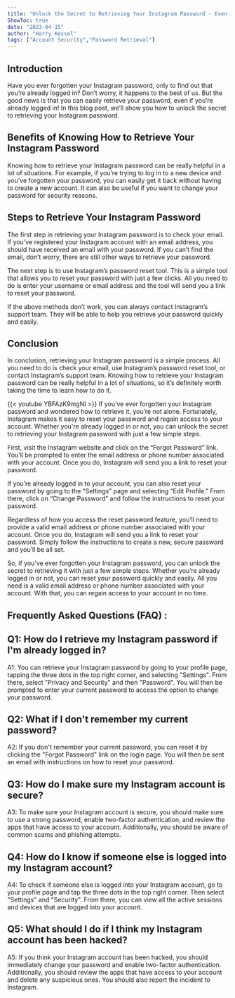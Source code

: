 ```yaml
---
title: "Unlock the Secret to Retrieving Your Instagram Password - Even if You're Already Logged In!"
ShowToc: true 
date: "2023-04-15"
author: "Harry Kessel" 
tags: ["Account Security","Password Retrieval"]
---
```

## Introduction

Have you ever forgotten your Instagram password, only to find out that you’re already logged in? Don’t worry, it happens to the best of us. But the good news is that you can easily retrieve your password, even if you’re already logged in! In this blog post, we’ll show you how to unlock the secret to retrieving your Instagram password. 

## Benefits of Knowing How to Retrieve Your Instagram Password

Knowing how to retrieve your Instagram password can be really helpful in a lot of situations. For example, if you’re trying to log in to a new device and you’ve forgotten your password, you can easily get it back without having to create a new account. It can also be useful if you want to change your password for security reasons. 

## Steps to Retrieve Your Instagram Password

The first step in retrieving your Instagram password is to check your email. If you’ve registered your Instagram account with an email address, you should have received an email with your password. If you can’t find the email, don’t worry, there are still other ways to retrieve your password. 

The next step is to use Instagram’s password reset tool. This is a simple tool that allows you to reset your password with just a few clicks. All you need to do is enter your username or email address and the tool will send you a link to reset your password. 

If the above methods don’t work, you can always contact Instagram’s support team. They will be able to help you retrieve your password quickly and easily. 

## Conclusion

In conclusion, retrieving your Instagram password is a simple process. All you need to do is check your email, use Instagram’s password reset tool, or contact Instagram’s support team. Knowing how to retrieve your Instagram password can be really helpful in a lot of situations, so it’s definitely worth taking the time to learn how to do it.

{{< youtube YBFAzK9mgNI >}} 
If you’ve ever forgotten your Instagram password and wondered how to retrieve it, you’re not alone. Fortunately, Instagram makes it easy to reset your password and regain access to your account. Whether you're already logged in or not, you can unlock the secret to retrieving your Instagram password with just a few simple steps. 

First, visit the Instagram website and click on the “Forgot Password” link. You’ll be prompted to enter the email address or phone number associated with your account. Once you do, Instagram will send you a link to reset your password. 

If you’re already logged in to your account, you can also reset your password by going to the “Settings” page and selecting “Edit Profile.” From there, click on “Change Password” and follow the instructions to reset your password. 

Regardless of how you access the reset password feature, you’ll need to provide a valid email address or phone number associated with your account. Once you do, Instagram will send you a link to reset your password. Simply follow the instructions to create a new, secure password and you’ll be all set. 

So, if you’ve ever forgotten your Instagram password, you can unlock the secret to retrieving it with just a few simple steps. Whether you’re already logged in or not, you can reset your password quickly and easily. All you need is a valid email address or phone number associated with your account. With that, you can regain access to your account in no time.

## Frequently Asked Questions (FAQ) :
## Q1: How do I retrieve my Instagram password if I'm already logged in?
A1: You can retrieve your Instagram password by going to your profile page, tapping the three dots in the top right corner, and selecting "Settings". From there, select "Privacy and Security" and then "Password". You will then be prompted to enter your current password to access the option to change your password.

## Q2: What if I don't remember my current password?
A2: If you don't remember your current password, you can reset it by clicking the "Forgot Password" link on the login page. You will then be sent an email with instructions on how to reset your password. 

## Q3: How do I make sure my Instagram account is secure?
A3: To make sure your Instagram account is secure, you should make sure to use a strong password, enable two-factor authentication, and review the apps that have access to your account. Additionally, you should be aware of common scams and phishing attempts.

## Q4: How do I know if someone else is logged into my Instagram account?
A4: To check if someone else is logged into your Instagram account, go to your profile page and tap the three dots in the top right corner. Then select "Settings" and "Security". From there, you can view all the active sessions and devices that are logged into your account. 

## Q5: What should I do if I think my Instagram account has been hacked?
A5: If you think your Instagram account has been hacked, you should immediately change your password and enable two-factor authentication. Additionally, you should review the apps that have access to your account and delete any suspicious ones. You should also report the incident to Instagram.


